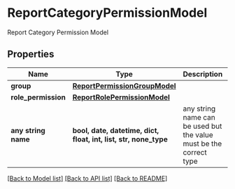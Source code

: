 # ReportCategoryPermissionModel

Report Category Permission Model

## Properties
Name | Type | Description | Notes
------------ | ------------- | ------------- | -------------
**group** | [**ReportPermissionGroupModel**](ReportPermissionGroupModel.md) |  | [optional] 
**role_permission** | [**ReportRolePermissionModel**](ReportRolePermissionModel.md) |  | [optional] 
**any string name** | **bool, date, datetime, dict, float, int, list, str, none_type** | any string name can be used but the value must be the correct type | [optional]

[[Back to Model list]](../README.md#documentation-for-models) [[Back to API list]](../README.md#documentation-for-api-endpoints) [[Back to README]](../README.md)


